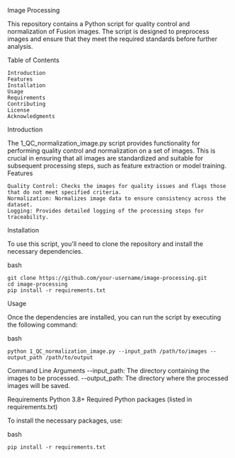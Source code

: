 Image Processing

This repository contains a Python script for quality control and normalization of Fusion images. The script is designed to preprocess images and ensure that they meet the required standards before further analysis.

Table of Contents

    Introduction
    Features
    Installation
    Usage
    Requirements
    Contributing
    License
    Acknowledgments



Introduction

The 1_QC_normalization_image.py script provides functionality for performing quality control and normalization on a set of images. This is crucial in ensuring that all images are standardized and suitable for subsequent processing steps, such as feature extraction or model training.
Features

    Quality Control: Checks the images for quality issues and flags those that do not meet specified criteria.
    Normalization: Normalizes image data to ensure consistency across the dataset.
    Logging: Provides detailed logging of the processing steps for traceability.

Installation

To use this script, you'll need to clone the repository and install the necessary dependencies.

bash
```
git clone https://github.com/your-username/image-processing.git
cd image-processing
pip install -r requirements.txt
```
Usage

Once the dependencies are installed, you can run the script by executing the following command:

bash
```
python 1_QC_normalization_image.py --input_path /path/to/images --output_path /path/to/output
```


Command Line Arguments
    --input_path: The directory containing the images to be processed.
    --output_path: The directory where the processed images will be saved.

Requirements
    Python 3.8+
    Required Python packages (listed in requirements.txt)

To install the necessary packages, use:

bash
```
pip install -r requirements.txt
```
